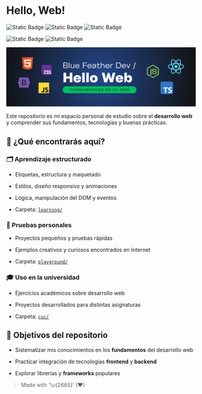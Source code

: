 # Hello, Web!

![Static Badge](https://img.shields.io/badge/markup-html5-E34F26?style=for-the-badge&logo=html5&logoColor=white&labelColor=101010)
![Static Badge](https://img.shields.io/badge/style-css3-663399?style=for-the-badge&logo=css&logoColor=white&labelColor=101010)
![Static Badge](https://img.shields.io/badge/language-javascript-F7DF1E?style=for-the-badge&logo=javascript&logoColor=white&labelColor=101010)

![Static Badge](https://img.shields.io/badge/backend-node.js-5FA04E?style=for-the-badge&logo=node.js&logoColor=white&labelColor=101010)
![Static Badge](https://img.shields.io/badge/framework-bootstrap-7952B3?style=for-the-badge&logo=bootstrap&logoColor=white&labelColor=101010)


![](./images/header.png)

Este repositorio es mi espacio personal de estudio sobre el **desarrollo web** y comprender sus fundamentos, tecnologías y buenas prácticas.

## 🔎 ¿Qué encontrarás aquí?

### 🗂️ Aprendizaje estructurado

- Etiquetas, estructura y maquetado

- Estilos, diseño responsivo y animaciones
- Lógica, manipulación del DOM y eventos
- Carpeta: [`learning/`](./learning/)

### 🧪 Pruebas personales

- Proyectos pequeños y pruebas rápidas

- Ejemplos creativos y curiosos encontrados en Internet
- Carpeta: [`playground/`](./playground/)

### 🎓 Uso en la universidad

- Ejercicios académicos sobre desarrollo web

- Proyectos desarrollados para distintas asignaturas
- Carpeta: [`cuc/`](./cuc/)

## 🎯 Objetivos del repositorio

- Sistematizar mis conocimientos en los **fundamentos** del desarrollo web 

- Practicar integración de tecnologías **frontend** y **backend**  
- Explorar librerías y **frameworks** populares

> Made with '\u{2665}' (♥)
